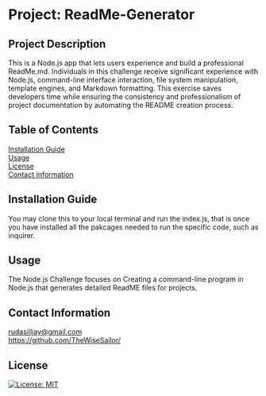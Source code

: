 
  # Project: ReadMe-Generator
  ## Project Description 
  This is a Node.js app that lets users experience and build a professional ReadMe.md. Individuals in this challenge receive significant experience with Node.js, command-line interface interaction, file system manipulation, template engines, and Markdown formatting. This exercise saves developers time while ensuring the consistency and professionalism of project documentation by automating the README creation process. 
  ## Table of Contents 
   [Installation Guide](#installation)  <br>
   [Usage](#usage) <br>
   [License ](#license)  <br>
   [Contact Information](#questions)  <br>

  ## Installation Guide 
  You may clone this to your local terminal and run the index.js, that is once you have installed all the pakcages needed to run the specific code, such as inquirer.

  ## Usage 
  The Node.js Challenge focuses on Creating a command-line program in Node.js that generates detailed ReadME files for projects. <br>


  ## Contact Information 
  rudasilljay@gmail.com  
 https://github.com/TheWiseSailor/

 ## License

 [![License: MIT](https://img.shields.io/badge/License-MIT-yellow.svg)](https://opensource.org/licenses/MIT) 
  